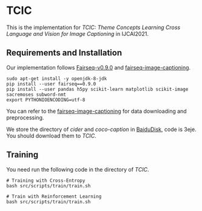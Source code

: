 # TCIC

This is the implementation for *TCIC: Theme Concepts Learning Cross Language and Vision for Image Captioning* in IJCAI2021.

## Requirements and Installation
Our implementation follows [Fairseq-v0.9.0](https://github.com/pytorch/fairseq) and [fairseq-image-captioning](https://github.com/krasserm/fairseq-image-captioning).

```
sudo apt-get install -y openjdk-8-jdk
pip install --user fairseq==0.9.0
pip install --user pandas h5py scikit-learn matplotlib scikit-image sacremoses subword-nmt
export PYTHONIOENCODING=utf-8
```

You can refer to the [fairseq-image-captioning](https://github.com/krasserm/fairseq-image-captioning) for data downloading and preprocessing.


We store the directory of *cider* and *coco-caption* in
[BaiduDisk](https://pan.baidu.com/s/1zMHZN7V55LsSMiLp4HLubQ), code is 3eje.
You should download them to *TCIC*.


## Training

You need run the following code in the directory of *TCIC*.

```
# Training with Cross-Entropy
bash src/scripts/train/train.sh

# Train with Reinforcement Learning
bash src/scripts/train/train.sh
```



